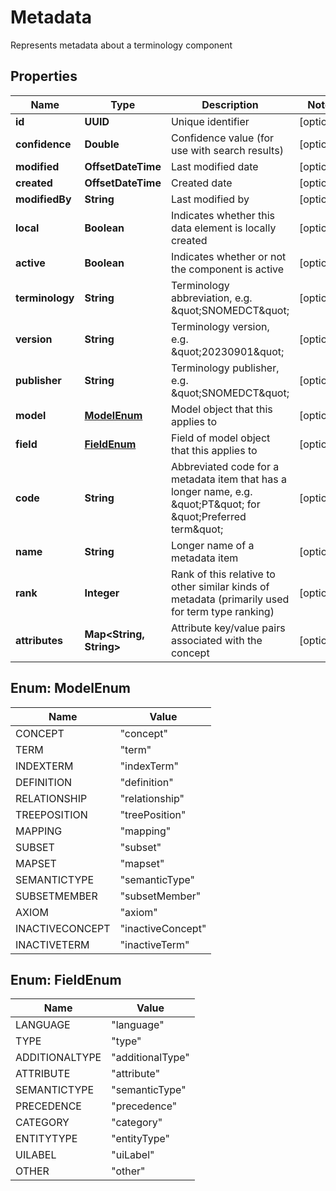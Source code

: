 

# Metadata

Represents metadata about a terminology component

## Properties

| Name | Type | Description | Notes |
|------------ | ------------- | ------------- | -------------|
|**id** | **UUID** | Unique identifier |  [optional] |
|**confidence** | **Double** | Confidence value (for use with search results) |  [optional] |
|**modified** | **OffsetDateTime** | Last modified date |  [optional] |
|**created** | **OffsetDateTime** | Created date |  [optional] |
|**modifiedBy** | **String** | Last modified by |  [optional] |
|**local** | **Boolean** | Indicates whether this data element is locally created |  [optional] |
|**active** | **Boolean** | Indicates whether or not the component is active |  [optional] |
|**terminology** | **String** | Terminology abbreviation, e.g. \&quot;SNOMEDCT\&quot; |  [optional] |
|**version** | **String** | Terminology version, e.g. \&quot;20230901\&quot; |  [optional] |
|**publisher** | **String** | Terminology publisher, e.g. \&quot;SNOMEDCT\&quot; |  [optional] |
|**model** | [**ModelEnum**](#ModelEnum) | Model object that this applies to |  [optional] |
|**field** | [**FieldEnum**](#FieldEnum) | Field of model object that this applies to |  [optional] |
|**code** | **String** | Abbreviated code for a metadata item that has a longer name, e.g. \&quot;PT\&quot; for \&quot;Preferred term\&quot; |  [optional] |
|**name** | **String** | Longer name of a metadata item |  [optional] |
|**rank** | **Integer** | Rank of this relative to other similar kinds of metadata (primarily used for term type ranking) |  [optional] |
|**attributes** | **Map&lt;String, String&gt;** | Attribute key/value pairs associated with the concept |  [optional] |



## Enum: ModelEnum

| Name | Value |
|---- | -----|
| CONCEPT | &quot;concept&quot; |
| TERM | &quot;term&quot; |
| INDEXTERM | &quot;indexTerm&quot; |
| DEFINITION | &quot;definition&quot; |
| RELATIONSHIP | &quot;relationship&quot; |
| TREEPOSITION | &quot;treePosition&quot; |
| MAPPING | &quot;mapping&quot; |
| SUBSET | &quot;subset&quot; |
| MAPSET | &quot;mapset&quot; |
| SEMANTICTYPE | &quot;semanticType&quot; |
| SUBSETMEMBER | &quot;subsetMember&quot; |
| AXIOM | &quot;axiom&quot; |
| INACTIVECONCEPT | &quot;inactiveConcept&quot; |
| INACTIVETERM | &quot;inactiveTerm&quot; |



## Enum: FieldEnum

| Name | Value |
|---- | -----|
| LANGUAGE | &quot;language&quot; |
| TYPE | &quot;type&quot; |
| ADDITIONALTYPE | &quot;additionalType&quot; |
| ATTRIBUTE | &quot;attribute&quot; |
| SEMANTICTYPE | &quot;semanticType&quot; |
| PRECEDENCE | &quot;precedence&quot; |
| CATEGORY | &quot;category&quot; |
| ENTITYTYPE | &quot;entityType&quot; |
| UILABEL | &quot;uiLabel&quot; |
| OTHER | &quot;other&quot; |



